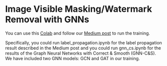 # Image Visible Masking/Watermark Removal with GNNs

You can use this [Colab](https://colab.research.google.com/drive/1WeMF0gEdSPrYvNwOBdFufBO_vOZvWaLJ?usp=sharing) 
and follow our [Medium post](https://medium.com/@sluo3/8fbb9747df08) to run the training.

Specifically, you could run label_propagation.ipynb for the label propagation result described in the Medium post and you could 
run gnn_cs.ipynb for the results of the Graph Neural Networks with Correct & Smooth (GNN-C&S). We have included two GNN models: GCN and GAT in our training.
